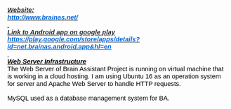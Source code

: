 <html>

<head>
<meta http-equiv=Content-Type content="text/html; charset=windows-1252">
<meta name=Generator content="Microsoft Word 15 (filtered)">
<style>
<!--
 /* Font Definitions */
 @font-face
	{font-family:"Cambria Math";
	panose-1:2 4 5 3 5 4 6 3 2 4;}
 /* Style Definitions */
 p.MsoNormal, li.MsoNormal, div.MsoNormal
	{margin:0in;
	margin-bottom:.0001pt;
	line-height:115%;
	font-size:11.0pt;
	font-family:"Arial",sans-serif;
	color:black;}
h1
	{margin-top:20.0pt;
	margin-right:0in;
	margin-bottom:6.0pt;
	margin-left:0in;
	line-height:115%;
	page-break-after:avoid;
	font-size:20.0pt;
	font-family:"Arial",sans-serif;
	color:black;
	font-weight:normal;}
h1.CxSpFirst
	{margin-top:20.0pt;
	margin-right:0in;
	margin-bottom:0in;
	margin-left:0in;
	margin-bottom:.0001pt;
	line-height:115%;
	page-break-after:avoid;
	font-size:20.0pt;
	font-family:"Arial",sans-serif;
	color:black;
	font-weight:normal;}
h1.CxSpMiddle
	{margin:0in;
	margin-bottom:.0001pt;
	line-height:115%;
	page-break-after:avoid;
	font-size:20.0pt;
	font-family:"Arial",sans-serif;
	color:black;
	font-weight:normal;}
h1.CxSpLast
	{margin-top:0in;
	margin-right:0in;
	margin-bottom:6.0pt;
	margin-left:0in;
	line-height:115%;
	page-break-after:avoid;
	font-size:20.0pt;
	font-family:"Arial",sans-serif;
	color:black;
	font-weight:normal;}
h2
	{margin-top:.25in;
	margin-right:0in;
	margin-bottom:6.0pt;
	margin-left:0in;
	line-height:115%;
	page-break-after:avoid;
	font-size:16.0pt;
	font-family:"Arial",sans-serif;
	color:black;
	font-weight:normal;}
h2.CxSpFirst
	{margin-top:.25in;
	margin-right:0in;
	margin-bottom:0in;
	margin-left:0in;
	margin-bottom:.0001pt;
	line-height:115%;
	page-break-after:avoid;
	font-size:16.0pt;
	font-family:"Arial",sans-serif;
	color:black;
	font-weight:normal;}
h2.CxSpMiddle
	{margin:0in;
	margin-bottom:.0001pt;
	line-height:115%;
	page-break-after:avoid;
	font-size:16.0pt;
	font-family:"Arial",sans-serif;
	color:black;
	font-weight:normal;}
h2.CxSpLast
	{margin-top:0in;
	margin-right:0in;
	margin-bottom:6.0pt;
	margin-left:0in;
	line-height:115%;
	page-break-after:avoid;
	font-size:16.0pt;
	font-family:"Arial",sans-serif;
	color:black;
	font-weight:normal;}
h3
	{margin-top:16.0pt;
	margin-right:0in;
	margin-bottom:4.0pt;
	margin-left:0in;
	line-height:115%;
	page-break-after:avoid;
	font-size:14.0pt;
	font-family:"Arial",sans-serif;
	color:#434343;
	font-weight:normal;}
h3.CxSpFirst
	{margin-top:16.0pt;
	margin-right:0in;
	margin-bottom:0in;
	margin-left:0in;
	margin-bottom:.0001pt;
	line-height:115%;
	page-break-after:avoid;
	font-size:14.0pt;
	font-family:"Arial",sans-serif;
	color:#434343;
	font-weight:normal;}
h3.CxSpMiddle
	{margin:0in;
	margin-bottom:.0001pt;
	line-height:115%;
	page-break-after:avoid;
	font-size:14.0pt;
	font-family:"Arial",sans-serif;
	color:#434343;
	font-weight:normal;}
h3.CxSpLast
	{margin-top:0in;
	margin-right:0in;
	margin-bottom:4.0pt;
	margin-left:0in;
	line-height:115%;
	page-break-after:avoid;
	font-size:14.0pt;
	font-family:"Arial",sans-serif;
	color:#434343;
	font-weight:normal;}
h4
	{margin-top:14.0pt;
	margin-right:0in;
	margin-bottom:4.0pt;
	margin-left:0in;
	line-height:115%;
	page-break-after:avoid;
	font-size:12.0pt;
	font-family:"Arial",sans-serif;
	color:#666666;
	font-weight:normal;}
h4.CxSpFirst
	{margin-top:14.0pt;
	margin-right:0in;
	margin-bottom:0in;
	margin-left:0in;
	margin-bottom:.0001pt;
	line-height:115%;
	page-break-after:avoid;
	font-size:12.0pt;
	font-family:"Arial",sans-serif;
	color:#666666;
	font-weight:normal;}
h4.CxSpMiddle
	{margin:0in;
	margin-bottom:.0001pt;
	line-height:115%;
	page-break-after:avoid;
	font-size:12.0pt;
	font-family:"Arial",sans-serif;
	color:#666666;
	font-weight:normal;}
h4.CxSpLast
	{margin-top:0in;
	margin-right:0in;
	margin-bottom:4.0pt;
	margin-left:0in;
	line-height:115%;
	page-break-after:avoid;
	font-size:12.0pt;
	font-family:"Arial",sans-serif;
	color:#666666;
	font-weight:normal;}
h5
	{margin-top:12.0pt;
	margin-right:0in;
	margin-bottom:4.0pt;
	margin-left:0in;
	line-height:115%;
	page-break-after:avoid;
	font-size:11.0pt;
	font-family:"Arial",sans-serif;
	color:#666666;
	font-weight:normal;}
h5.CxSpFirst
	{margin-top:12.0pt;
	margin-right:0in;
	margin-bottom:0in;
	margin-left:0in;
	margin-bottom:.0001pt;
	line-height:115%;
	page-break-after:avoid;
	font-size:11.0pt;
	font-family:"Arial",sans-serif;
	color:#666666;
	font-weight:normal;}
h5.CxSpMiddle
	{margin:0in;
	margin-bottom:.0001pt;
	line-height:115%;
	page-break-after:avoid;
	font-size:11.0pt;
	font-family:"Arial",sans-serif;
	color:#666666;
	font-weight:normal;}
h5.CxSpLast
	{margin-top:0in;
	margin-right:0in;
	margin-bottom:4.0pt;
	margin-left:0in;
	line-height:115%;
	page-break-after:avoid;
	font-size:11.0pt;
	font-family:"Arial",sans-serif;
	color:#666666;
	font-weight:normal;}
h6
	{margin-top:12.0pt;
	margin-right:0in;
	margin-bottom:4.0pt;
	margin-left:0in;
	line-height:115%;
	page-break-after:avoid;
	font-size:11.0pt;
	font-family:"Arial",sans-serif;
	color:#666666;
	font-weight:normal;
	font-style:italic;}
h6.CxSpFirst
	{margin-top:12.0pt;
	margin-right:0in;
	margin-bottom:0in;
	margin-left:0in;
	margin-bottom:.0001pt;
	line-height:115%;
	page-break-after:avoid;
	font-size:11.0pt;
	font-family:"Arial",sans-serif;
	color:#666666;
	font-weight:normal;
	font-style:italic;}
h6.CxSpMiddle
	{margin:0in;
	margin-bottom:.0001pt;
	line-height:115%;
	page-break-after:avoid;
	font-size:11.0pt;
	font-family:"Arial",sans-serif;
	color:#666666;
	font-weight:normal;
	font-style:italic;}
h6.CxSpLast
	{margin-top:0in;
	margin-right:0in;
	margin-bottom:4.0pt;
	margin-left:0in;
	line-height:115%;
	page-break-after:avoid;
	font-size:11.0pt;
	font-family:"Arial",sans-serif;
	color:#666666;
	font-weight:normal;
	font-style:italic;}
p.MsoTitle, li.MsoTitle, div.MsoTitle
	{margin-top:0in;
	margin-right:0in;
	margin-bottom:3.0pt;
	margin-left:0in;
	line-height:115%;
	page-break-after:avoid;
	font-size:26.0pt;
	font-family:"Arial",sans-serif;
	color:black;}
p.MsoTitleCxSpFirst, li.MsoTitleCxSpFirst, div.MsoTitleCxSpFirst
	{margin:0in;
	margin-bottom:.0001pt;
	line-height:115%;
	page-break-after:avoid;
	font-size:26.0pt;
	font-family:"Arial",sans-serif;
	color:black;}
p.MsoTitleCxSpMiddle, li.MsoTitleCxSpMiddle, div.MsoTitleCxSpMiddle
	{margin:0in;
	margin-bottom:.0001pt;
	line-height:115%;
	page-break-after:avoid;
	font-size:26.0pt;
	font-family:"Arial",sans-serif;
	color:black;}
p.MsoTitleCxSpLast, li.MsoTitleCxSpLast, div.MsoTitleCxSpLast
	{margin-top:0in;
	margin-right:0in;
	margin-bottom:3.0pt;
	margin-left:0in;
	line-height:115%;
	page-break-after:avoid;
	font-size:26.0pt;
	font-family:"Arial",sans-serif;
	color:black;}
p.MsoSubtitle, li.MsoSubtitle, div.MsoSubtitle
	{margin-top:0in;
	margin-right:0in;
	margin-bottom:16.0pt;
	margin-left:0in;
	line-height:115%;
	page-break-after:avoid;
	font-size:15.0pt;
	font-family:"Arial",sans-serif;
	color:#666666;}
p.MsoSubtitleCxSpFirst, li.MsoSubtitleCxSpFirst, div.MsoSubtitleCxSpFirst
	{margin:0in;
	margin-bottom:.0001pt;
	line-height:115%;
	page-break-after:avoid;
	font-size:15.0pt;
	font-family:"Arial",sans-serif;
	color:#666666;}
p.MsoSubtitleCxSpMiddle, li.MsoSubtitleCxSpMiddle, div.MsoSubtitleCxSpMiddle
	{margin:0in;
	margin-bottom:.0001pt;
	line-height:115%;
	page-break-after:avoid;
	font-size:15.0pt;
	font-family:"Arial",sans-serif;
	color:#666666;}
p.MsoSubtitleCxSpLast, li.MsoSubtitleCxSpLast, div.MsoSubtitleCxSpLast
	{margin-top:0in;
	margin-right:0in;
	margin-bottom:16.0pt;
	margin-left:0in;
	line-height:115%;
	page-break-after:avoid;
	font-size:15.0pt;
	font-family:"Arial",sans-serif;
	color:#666666;}
.MsoChpDefault
	{font-family:"Arial",sans-serif;
	color:black;}
.MsoPapDefault
	{line-height:115%;}
 /* Page Definitions */
 @page WordSection1
	{size:8.5in 11.0in;
	margin:1.0in 1.0in 1.0in 1.0in;}
div.WordSection1
	{page:WordSection1;}
-->
</style>

</head>

<body lang=EN-US>

<div class=WordSection1>

<p class=MsoNormal><b><i><u><span style='color:#24292E;background:white'>Website:
</span></u></i></b></p>

<p class=MsoNormal><a href="http://www.brainas.net/"><b><i><span
style='color:#0366D6;background:white'>http://www.brainas.net/</span></i></b></a><b><i><u><span
style='color:#24292E;background:white'> </span></u></i></b></p>

<p class=MsoNormal><b><i><u><span style='color:#24292E;background:white'><span
 style='text-decoration:none'>&nbsp;</span></span></u></i></b></p>

<p class=MsoNormal><b><i><u><span style='color:#24292E;background:white'>Link
to Android app on google play</span></u></i></b><b><i><u><span
style='font-size:12.0pt;line-height:115%;color:#24292E;background:white'> </span></u></i></b></p>

<p class=MsoNormal><a
href="https://play.google.com/store/apps/details?id=net.brainas.android.app&amp;hl=en"><b><i><span
style='color:#0366D6;background:white'>https://play.google.com/store/apps/details?id=net.brainas.android.app&amp;hl=en</span></i></b></a></p>

<p class=MsoNormal><b><i><u><span style='text-decoration:none'>&nbsp;</span></u></i></b></p>

<p class=MsoNormal><b><i><u>Web Server Infrastructure</u></i></b></p>

<p class=MsoNormal>The Web Server of Brain Assistant Project is running on
virtual machine that is working in a cloud hosting. I am using Ubuntu 16 as an
operation system for server and Apache Web Server to handle HTTP requests. </p>

<p class=MsoNormal>&nbsp;</p>

<p class=MsoNormal>MySQL used as a database management system for BA. </p>

<p class=MsoNormal>&nbsp;</p>

</div>

</body>

</html>
